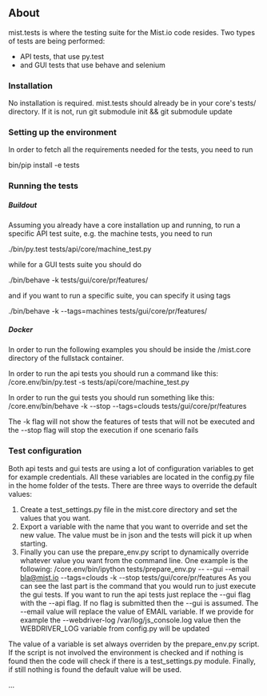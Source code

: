 ## About
mist.tests is where the testing suite for the Mist.io code resides. Two types of tests are being performed:

- API tests, that use py.test
- and GUI tests that use behave and selenium

### Installation

No installation is required. mist.tests should already be in your core's tests/ directory. If it is not, run git submodule init && git submodule update

### Setting up the environment

In order to fetch all the requirements needed for the tests, you need to run

bin/pip install -e tests

### Running the tests

##### Buildout

Assuming you already have a core installation up and running, to run a specific API test suite, e.g. the machine tests, you need to run

./bin/py.test tests/api/core/machine_test.py

while for a GUI tests suite you should do

./bin/behave -k tests/gui/core/pr/features/

and if you want to run a specific suite, you can specify it using tags

./bin/behave -k --tags=machines tests/gui/core/pr/features/

##### Docker

In order to run the following examples you should be inside the /mist.core directory of the fullstack container.

In order to run the api tests you should run a command like this:
/core.env/bin/py.test -s tests/api/core/machine_test.py

In order to run the gui tests you should run something like this:
/core.env/bin/behave -k --stop --tags=clouds tests/gui/core/pr/features

The -k flag will not show the features of tests that will not be executed and the --stop flag will stop
the execution if one scenario fails
 
### Test configuration

Both api tests and gui tests are using a lot of configuration variables to get for example credentials.
All these variables are located in the config.py file in the home folder of the tests. There are three ways
to override the default values:
1. Create a test_settings.py file in the mist.core directory and set the values that you want.
2. Export a variable with the name that you want to override and set the new value. The value must be in json
and the tests will pick it up when starting.
3. Finally you can use the prepare_env.py script to dynamically override whatever value you want from the 
command line. One example is the following:
/core.env/bin/ipython tests/prepare_env.py -- --gui --email bla@mist.io --tags=clouds -k --stop tests/gui/core/pr/features
As you can see the last part is the command that you would run to just execute the gui tests. If you want to 
run the api tests just replace the --gui flag with the --api flag. If no flag is submitted then the --gui is
assumed. The --email value will replace the value of EMAIL variable. If we provide for example the 
--webdriver-log /var/log/js_console.log value then the WEBDRIVER_LOG variable from config.py will be updated

The value of a variable is set always overriden by the prepare_env.py script. If the script is not involved
the environment is checked and if nothing is found then the code will check if there is a test_settings.py
module. Finally, if still nothing is found the default value will be used.

...
